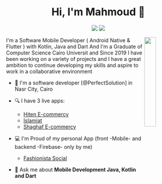 
<h1 align="center">Hi, I'm Mahmoud 👋</h1>
<p align="center">
    <a href="https://www.linkedin.com/in/mahmoud-abdullah-b98662196/"><img src="https://img.shields.io/badge/linkedin-%230177B5?style=flat&logo=linkedin&logoColor=white"/></a>
    <a href="https://www.youtube.com/channel/UCsH4MKJSrcGw5HnfIBrdMag/videos"><img src="https://img.shields.io/badge/youtube-%23FF0000?style=flat&logo=youtube&logoColor=white"/></a>
  </p>
  
  <img src="https://user-images.githubusercontent.com/50070223/156890000-bf592624-171d-4d72-852f-22cb072a4c21.png" align="right" width="25%"/>


I'm a Software Mobile Developer ( Android Native & Flutter ) with Kotlin, Java and Dart And I'm a Graduate of Computer Science Cairo Universit and Since 2019 I have been working on a variety of projects and I have a great ambition to continue developing my skills and aspire to work in a collaborative environment

- 🔭 I'm a software developer [@PerfectSolution] in Nasr City, Cairo
- 🔍 I have 3 live apps: 
  - [Hiten E-commercy](https://play.google.com/store/apps/details?id=com.hiten)
  - [Islamiat](https://play.google.com/store/apps/details?id=com.perfect.islamyat)
  - [Shaghaf E-commercy](https://play.google.com/store/apps/details?id=com.shaghaf)

- 💻 I'm Proud of my personal App (front -Mobile- and backend -Firebase-  only by me)
  - [Fashionista Social](https://www.youtube.com/watch?v=nTaJYhWHgw8&ab_channel=mahmoudabdullah)

- 💬 Ask me about **Mobile Development Java, Kotlin and Dart**
